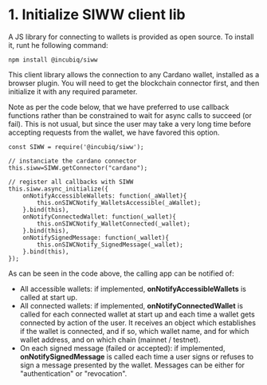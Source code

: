 # 1. Initialize SIWW client lib

A JS library for connecting to wallets is provided as open source. To install it, runt he following command:

```
npm install @incubiq/siww
```

This client library allows the connection to any Cardano wallet, installed as a browser plugin. You will need to get the blockchain connector first, and then initialize it with any required parameter.

Note as per the code below, that we have preferred to use callback functions rather than be constrained to wait for async calls to succeed (or fail). This is not usual, but since the user may take a very long time before accepting requests from the wallet, we have favored this option.

```
const SIWW = require('@incubiq/siww');

// instanciate the cardano connector
this.siww=SIWW.getConnector("cardano");

// register all callbacks with SIWW
this.siww.async_initialize({
    onNotifyAccessibleWallets: function(_aWallet){
        this.onSIWCNotify_WalletsAccessible(_aWallet);
    }.bind(this),
    onNotifyConnectedWallet: function(_wallet){
        this.onSIWCNotify_WalletConnected(_wallet);
    }.bind(this),
    onNotifySignedMessage: function(_wallet){
        this.onSIWCNotify_SignedMessage(_wallet);
    }.bind(this),
});
```

As can be seen in the code above, the calling app can be notified of:

* All accessible wallets: if implemented, **onNotifyAccessibleWallets** is called at start up.
* All connected wallets: if implemented, **onNotifyConnectedWallet** is called for each connected wallet at start up and each time a wallet gets connected by action of the user. It receives an object which establishes if the wallet is connected, and if so, which wallet name, and for which wallet address, and on which chain (mainnet / testnet).
* On each signed message (failed or accepted): if implemented, **onNotifySignedMessage** is called each time a user signs or refuses to sign a message presented by the wallet. Messages can be either for "authentication" or "revocation".
